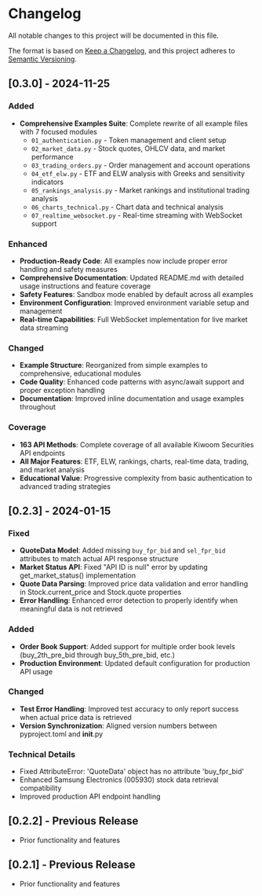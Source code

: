 # Changelog

All notable changes to this project will be documented in this file.

The format is based on [Keep a Changelog](https://keepachangelog.com/en/1.0.0/),
and this project adheres to [Semantic Versioning](https://semver.org/spec/v2.0.0.html).

## [0.3.0] - 2024-11-25

### Added
- **Comprehensive Examples Suite**: Complete rewrite of all example files with 7 focused modules
  - `01_authentication.py` - Token management and client setup
  - `02_market_data.py` - Stock quotes, OHLCV data, and market performance
  - `03_trading_orders.py` - Order management and account operations
  - `04_etf_elw.py` - ETF and ELW analysis with Greeks and sensitivity indicators
  - `05_rankings_analysis.py` - Market rankings and institutional trading analysis
  - `06_charts_technical.py` - Chart data and technical analysis
  - `07_realtime_websocket.py` - Real-time streaming with WebSocket support

### Enhanced
- **Production-Ready Code**: All examples now include proper error handling and safety measures
- **Comprehensive Documentation**: Updated README.md with detailed usage instructions and feature coverage
- **Safety Features**: Sandbox mode enabled by default across all examples
- **Environment Configuration**: Improved environment variable setup and management
- **Real-time Capabilities**: Full WebSocket implementation for live market data streaming

### Changed
- **Example Structure**: Reorganized from simple examples to comprehensive, educational modules
- **Code Quality**: Enhanced code patterns with async/await support and proper exception handling
- **Documentation**: Improved inline documentation and usage examples throughout

### Coverage
- **163 API Methods**: Complete coverage of all available Kiwoom Securities API endpoints
- **All Major Features**: ETF, ELW, rankings, charts, real-time data, trading, and market analysis
- **Educational Value**: Progressive complexity from basic authentication to advanced trading strategies

## [0.2.3] - 2024-01-15

### Fixed
- **QuoteData Model**: Added missing `buy_fpr_bid` and `sel_fpr_bid` attributes to match actual API response structure
- **Market Status API**: Fixed "API ID is null" error by updating get_market_status() implementation
- **Quote Data Parsing**: Improved price data validation and error handling in Stock.current_price and Stock.quote properties
- **Error Handling**: Enhanced error detection to properly identify when meaningful data is not retrieved

### Added
- **Order Book Support**: Added support for multiple order book levels (buy_2th_pre_bid through buy_5th_pre_bid, etc.)
- **Production Environment**: Updated default configuration for production API usage

### Changed
- **Test Error Handling**: Improved test accuracy to only report success when actual price data is retrieved
- **Version Synchronization**: Aligned version numbers between pyproject.toml and __init__.py

### Technical Details
- Fixed AttributeError: 'QuoteData' object has no attribute 'buy_fpr_bid'
- Enhanced Samsung Electronics (005930) stock data retrieval compatibility
- Improved production API endpoint handling

## [0.2.2] - Previous Release
- Prior functionality and features

## [0.2.1] - Previous Release  
- Prior functionality and features 